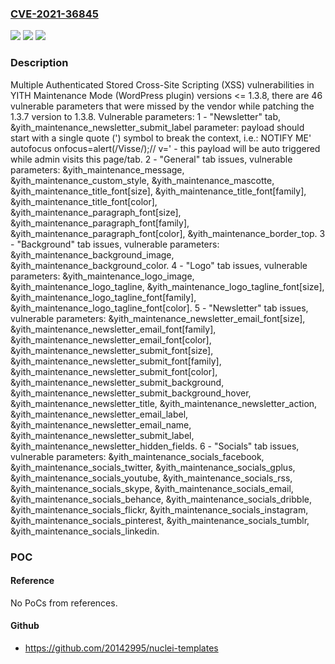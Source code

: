 ### [CVE-2021-36845](https://cve.mitre.org/cgi-bin/cvename.cgi?name=CVE-2021-36845)
![](https://img.shields.io/static/v1?label=Product&message=YITH%20Maintenance%20Mode%20(WordPress%20plugin)&color=blue)
![](https://img.shields.io/static/v1?label=Version&message=%3C%3D%201.3.8%3C%3D%201.3.8%20&color=brighgreen)
![](https://img.shields.io/static/v1?label=Vulnerability&message=CWE-79%20Cross-site%20Scripting%20(XSS)&color=brighgreen)

### Description

Multiple Authenticated Stored Cross-Site Scripting (XSS) vulnerabilities in YITH Maintenance Mode (WordPress plugin) versions <= 1.3.8, there are 46 vulnerable parameters that were missed by the vendor while patching the 1.3.7 version to 1.3.8. Vulnerable parameters: 1 - "Newsletter" tab, &yith_maintenance_newsletter_submit_label parameter: payload should start with a single quote (') symbol to break the context, i.e.: NOTIFY ME' autofocus onfocus=alert(/Visse/);// v=' - this payload will be auto triggered while admin visits this page/tab. 2 - "General" tab issues, vulnerable parameters: &yith_maintenance_message, &yith_maintenance_custom_style, &yith_maintenance_mascotte, &yith_maintenance_title_font[size], &yith_maintenance_title_font[family], &yith_maintenance_title_font[color], &yith_maintenance_paragraph_font[size], &yith_maintenance_paragraph_font[family], &yith_maintenance_paragraph_font[color], &yith_maintenance_border_top. 3 - "Background" tab issues, vulnerable parameters: &yith_maintenance_background_image, &yith_maintenance_background_color. 4 - "Logo" tab issues, vulnerable parameters: &yith_maintenance_logo_image, &yith_maintenance_logo_tagline, &yith_maintenance_logo_tagline_font[size], &yith_maintenance_logo_tagline_font[family], &yith_maintenance_logo_tagline_font[color]. 5 - "Newsletter" tab issues, vulnerable parameters: &yith_maintenance_newsletter_email_font[size], &yith_maintenance_newsletter_email_font[family], &yith_maintenance_newsletter_email_font[color], &yith_maintenance_newsletter_submit_font[size], &yith_maintenance_newsletter_submit_font[family], &yith_maintenance_newsletter_submit_font[color], &yith_maintenance_newsletter_submit_background, &yith_maintenance_newsletter_submit_background_hover, &yith_maintenance_newsletter_title, &yith_maintenance_newsletter_action, &yith_maintenance_newsletter_email_label, &yith_maintenance_newsletter_email_name, &yith_maintenance_newsletter_submit_label, &yith_maintenance_newsletter_hidden_fields. 6 - "Socials" tab issues, vulnerable parameters: &yith_maintenance_socials_facebook, &yith_maintenance_socials_twitter, &yith_maintenance_socials_gplus, &yith_maintenance_socials_youtube, &yith_maintenance_socials_rss, &yith_maintenance_socials_skype, &yith_maintenance_socials_email, &yith_maintenance_socials_behance, &yith_maintenance_socials_dribble, &yith_maintenance_socials_flickr, &yith_maintenance_socials_instagram, &yith_maintenance_socials_pinterest, &yith_maintenance_socials_tumblr, &yith_maintenance_socials_linkedin.

### POC

#### Reference
No PoCs from references.

#### Github
- https://github.com/20142995/nuclei-templates

